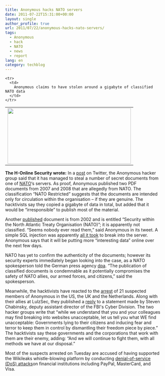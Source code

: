 ```yaml
---
title: Anonymous hacks NATO servers
date: 2011-07-22T15:31:00+00:00
layout: single
author_profile: true
url: 2011/07/22/anonymous-hacks-nato-servers/
tags:
  - Anonymous
  - hack
  - NATO
  - news
  - report
lang: en
category: techblog
---
```

<div dir="ltr" trbidi="on">
  <table cellpadding="0" cellspacing="0">
    <tr>
      <td>
        <a href="http://3.bp.blogspot.com/--DFEWXxheRc/TimQLcSCiAI/AAAAAAAAD6s/1nevkKVqfW4/s1600/natotw.JPG" imageanchor="1"><img border="0" height="180" src="http://3.bp.blogspot.com/--DFEWXxheRc/TimQLcSCiAI/AAAAAAAAD6s/1nevkKVqfW4/s400/natotw.JPG" width="400" /></a>
      </td>
    </tr>
    
    <tr>
      <td>
        Anonymous claims to have stolen around a gigabyte of classified NATO data
      </td>
    </tr>
  </table>
  
  <p>
    <b>The H-Online Security wrote:</b> In a <a href="http://twitter.com/#!/AnonymousIRC/status/94013224856453120">post</a> on Twitter, the Anonymous hacker group said that it has managed to steal a number of secret documents from one of <a href="http://www.nato.int/cps/en/natolive/index.htm">NATO</a>&#8216;s servers. As proof, Anonymous published two PDF documents from 2007 and 2008 that are allegedly from NATO. The classification &#8220;NATO Restricted&#8221; suggests that the documents are intended only for circulation within the organisation – if they are genuine. The hacktivists say they copied a gigabyte of data in total, but added that it would be &#8220;irresponsible&#8221; to publish most of the material.
  </p>
  
  <p>
    Another <a href="http://twitter.com/#!/AnonymousIRC/status/94066518366752768">published</a> document is from 2002 and is entitled &#8220;Security within the North Atlantic Treaty Organisation (NATO)&#8221;; it is apparently not classified. &#8220;Seems nobody ever read them,&#8221; said Anonymous in its tweet. A simple SQL injection was apparently <a href="http://twitter.com/#!/AnonymousIRC/status/94012787705122816">all it took</a> to break into the server. Anonymous says that it will be putting more &#8220;interesting data&#8221; online over the next few days.
  </p>
  
  <p>
    NATO has yet to confirm the authenticity of the documents; however its security experts immediately began looking into the case, as a NATO spokesperson told the German press agency <a href="http://www.dpa.de/English.82.0.html">dpa</a>. &#8220;The publication of classified documents is condemnable as it potentially compromises the safety of NATO allies, our armed forces, and citizens,&#8221; said the spokesperson.
  </p>
  
  <p>
    Meanwhile, the hacktivists have reacted to the <a href="http://www.h-online.com/news/item/FBI-arrests-suspected-members-of-Anonymous-1282502.html">arrest</a> of 21 suspected members of Anonymous in the US, the UK and the Netherlands. Along with their allies at LulzSec, they published a <a href="http://pastebin.com/RA15ix7S">reply</a> to a statement made by Steven Chabinsky, deputy assistant director of the FBI's Cyber Division. The two hacker groups write that &#8220;while we understand that you and your colleagues may find breaking into websites unacceptable, let us tell you what WE find unacceptable: Governments lying to their citizens and inducing fear and terror to keep them in control by dismantling their freedom piece by piece.&#8221; The hacktivists say these governments and the corporations that work with them are their enemy, adding: &#8220;And we will continue to fight them, with all methods we have at our disposal.&#8221;
  </p>
  
  <p>
    Most of the suspects arrested on Tuesday are accused of having supported the Wikileaks whistle-blowing platform by conducting <a href="http://www.h-online.com/news/item/Operation-Payback-protests-via-mouse-click-1150790.html">denial-of-service (DoS) attacks</a>on financial institutions including PayPal, MasterCard, and Visa.</div>